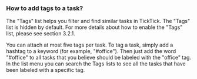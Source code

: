### How to add tags to a task?

The "Tags" list helps you filter and find similar tasks in TickTick. The "Tags" list is hidden by default. For more details about how to enable the "Tags" list, please see section 3.2.1.

You can attach at most five tags per task. To tag a task, simply add a hashtag to a keyword (for example, "#office"). Then just add the word "#office" to all tasks that you believe should be labeled with the "office" tag. In the list menu you can search the Tags lists to see all the tasks that have been labeled with a specific tag.

